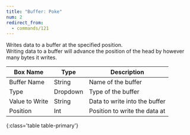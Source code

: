 ```yaml
---
title: "Buffer: Poke"
num: 2
redirect_from:
  - commands/121
---
```


Writes data to a buffer at the specified position.\
Writing data to a buffer will advance the position of the head by however many bytes it writes.

| Box Name | Type | Description |
|-------|--------|--------
|Buffer Name	|String	| Name of the buffer
|Type	|Dropdown	| Type of the buffer
|Value to Write	|String	| Data to write into the buffer
|Position|Int|Position to write the data at
{:class='table table-primary'}









